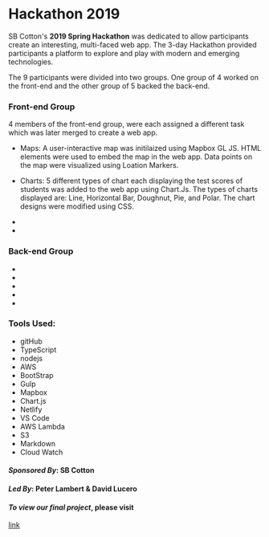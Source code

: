 
# Hackathon 2019

SB Cotton's <strong>2019 Spring Hackathon</strong> was dedicated to allow participants create an interesting, multi-faced web app. The 3-day Hackathon provided participants a platform to explore and play with modern and emerging technologies. 

The 9 participants were divided into two groups. One group of 4 worked on the front-end and the other group of 5 backed the back-end. 


### Front-end Group

4 members of the front-end group, were each assigned a different task which was later merged to create a web app.


- Maps: A user-interactive map was initilaized using Mapbox GL JS. HTML elements were used to embed the map in the web app. Data points on the map were visualized using Loation Markers.  


- Charts: 5 different types of chart each displaying the test scores of students was added to the web app using Chart.Js. The types of charts displayed are: Line, Horizontal Bar, Doughnut, Pie, and Polar. The chart designs were modified using CSS. 


-


- 


### Back-end Group

-
-
-
-
-




### Tools Used:

- gitHub
- TypeScript 
- nodejs
- AWS
- BootStrap
- Gulp
- Mapbox
- Chart.js
- Netlify
- VS Code
- AWS Lambda
- S3
- Markdown
- Cloud Watch




#### *Sponsored By*: SB Cotton
#### *Led By*: Peter Lambert & David Lucero 




#### *To view our final project*, please visit
  <a href="" target="_blank"> link </a> 